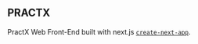 ## PRACTX 
PractX Web Front-End built with next.js [`create-next-app`](https://github.com/vercel/next.js/tree/canary/packages/create-next-app).